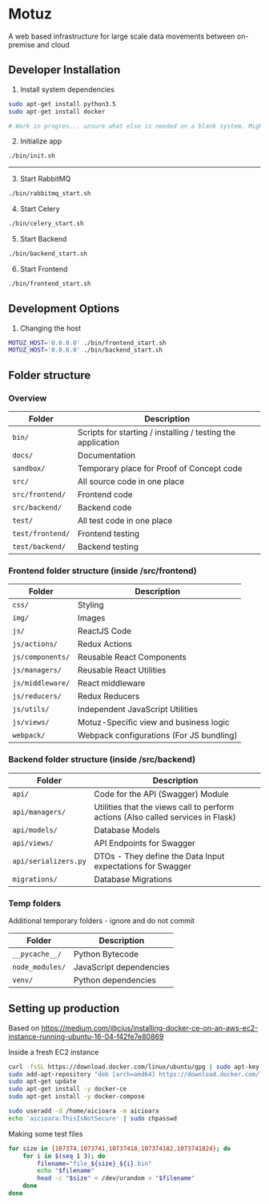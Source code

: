 # Motuz

A web based infrastructure for large scale data movements between on-premise and cloud

## Developer Installation

1. Install system dependencies

```bash
sudo apt-get install python3.5
sudo apt-get install docker

# Work in progres... unsure what else is needed on a blank system. Might use docker soon
```

2. Initialize app

```bash
./bin/init.sh
```

---

3. Start RabbitMQ

```bash
./bin/rabbitmq_start.sh
```

4. Start Celery

```bash
./bin/celery_start.sh
```

5. Start Backend

```bash
./bin/backend_start.sh
```

6. Start Frontend

```bash
./bin/frontend_start.sh
```

## Development Options

1. Changing the host

```bash
MOTUZ_HOST='0.0.0.0' ./bin/frontend_start.sh
MOTUZ_HOST='0.0.0.0' ./bin/backend_start.sh
```

## Folder structure


### Overview

| Folder | Description |
| --- | --- |
| `bin/` | Scripts for starting / installing / testing the application |
| `docs/` | Documentation |
| `sandbox/` | Temporary place for Proof of Concept code |
| `src/` | All source code in one place |
| `src/frontend/` | Frontend code |
| `src/backend/` | Backend code |
| `test/` | All test code in one place |
| `test/frontend/` | Frontend testing |
| `test/backend/` | Backend testing |


### Frontend folder structure (inside /src/frontend)

| Folder | Description |
| --- | --- |
| `css/` | Styling |
| `img/` | Images |
| `js/` | ReactJS Code |
| `js/actions/` | Redux Actions |
| `js/components/` | Reusable React Components |
| `js/managers/` | Reusable React Utilities |
| `js/middleware/` | React middleware |
| `js/reducers/` | Redux Reducers |
| `js/utils/` | Independent JavaScript Utilities |
| `js/views/` | Motuz-Specific view and business logic |
| `webpack/` | Webpack configurations (For JS bundling) |


### Backend folder structure (inside /src/backend)

| Folder | Description |
| --- | --- |
| `api/` | Code for the API (Swagger) Module |
| `api/managers/` | Utilities that the views call to perform actions (Also called services in Flask) |
| `api/models/` | Database Models |
| `api/views/` | API Endpoints for Swagger |
| `api/serializers.py` | DTOs - They define the Data Input expectations for Swagger |
| `migrations/` | Database Migrations |


### Temp folders

Additional temporary folders - ignore and do not commit

| Folder | Description |
| --- | --- |
| `__pycache__/` | Python Bytecode |
| `node_modules/` | JavaScript dependencies |
| `venv/` | Python dependencies |



## Setting up production

Based on https://medium.com/@cjus/installing-docker-ce-on-an-aws-ec2-instance-running-ubuntu-16-04-f42fe7e80869


Inside a fresh EC2 instance

```bash
curl -fsSL https://download.docker.com/linux/ubuntu/gpg | sudo apt-key add -
sudo add-apt-repository "deb [arch=amd64] https://download.docker.com/linux/ubuntu $(lsb_release -cs) stable"
sudo apt-get update
sudo apt-get install -y docker-ce
sudo apt-get install -y docker-compose

sudo useradd -d /home/aicioara -m aicioara
echo 'aicioara:ThisIsNotSecure' | sudo chpasswd


```

Making some test files

```bash
for size in {107374,1073741,10737418,107374182,1073741824}; do
    for i in $(seq 1 3); do
        filename="file_${size}_${i}.bin"
        echo "$filename"
        head -c "$size" < /dev/urandom > "$filename"
    done
done

```